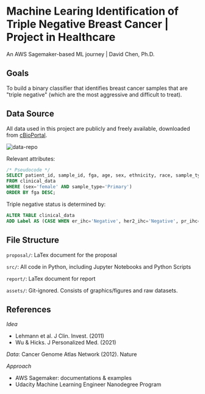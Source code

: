 # Machine Learing Identification of Triple Negative Breast Cancer | Project in Healthcare

An AWS Sagemaker-based ML journey | David Chen, Ph.D.

## Goals

To build a binary classifier that identifies breast cancer samples that are "triple negative" (which are the most aggressive and difficult to treat).

## Data Source

All data used in this project are publicly and freely available, downloaded from [cBioPortal](https://www.cbioportal.org/).

![data-repo](assets/figure/cbio_data_overview.png)

Relevant attributes: 

```sql
/* Pseudocode */
SELECT patient_id, sample_id, fga, age, sex, ethnicity, race, sample_type, er_ihc, her2_ihc, pr_ihc
FROM clinical_data
WHERE (sex='female' AND sample_type='Primary')
ORDER BY fga DESC;
```

Triple negative status is determined by:

```sql
ALTER TABLE clinical_data
ADD Label AS (CASE WHEN er_ihc='Negative', her2_ihc='Negative', pr_ihc='Negative' THEN 1 ELSE 0 END);
```

## File Structure

`proposal/`: LaTex document for the proposal

`src/`: All code in Python, including Jupyter Notebooks and Python Scripts

`report/`: LaTex document for report

`assets/`: Git-ignored. Consists of graphics/figures and raw datasets.


## References

_Idea_

* Lehmann et al. J Clin. Invest. (2011)
* Wu &amp; Hicks. J Personalized Med. (2021)

_Data_: Cancer Genome Atlas Network (2012). Nature

_Approach_

* AWS Sagemaker: documentations &amp; examples
* Udacity Machine Learning Engineer Nanodegree Program
